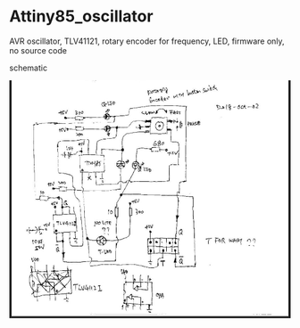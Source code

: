 # Attiny85_oscillator
AVR oscillator, TLV41121, rotary encoder for frequency, LED, firmware only, no source code

schematic

![tiny85_oscillator.jpg](tiny85_oscillator.jpg)
